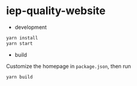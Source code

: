 # iep-quality-website

- development

```bash
yarn install
yarn start
```

- build

Customize the homepage in `package.json`, then run

```bash
yarn build
```
